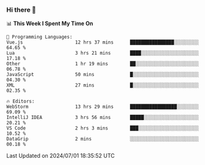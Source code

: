 ### Hi there 👋

<!--
**asdf12303116/asdf12303116** is a ✨ _special_ ✨ repository because its `README.md` (this file) appears on your GitHub profile.

Here are some ideas to get you started:

- 🔭 I’m currently working on ...
- 🌱 I’m currently learning ...
- 👯 I’m looking to collaborate on ...
- 🤔 I’m looking for help with ...
- 💬 Ask me about ...
- 📫 How to reach me: ...
- 😄 Pronouns: ...
- ⚡ Fun fact: ...
-->

<!--START_SECTION:waka-->
📊 **This Week I Spent My Time On** 

```text
💬 Programming Languages: 
Vue.js                   12 hrs 37 mins      ████████████████░░░░░░░░░   64.65 % 
Lua                      3 hrs 21 mins       ████░░░░░░░░░░░░░░░░░░░░░   17.18 % 
Other                    1 hr 19 mins        ██░░░░░░░░░░░░░░░░░░░░░░░   06.78 % 
JavaScript               50 mins             █░░░░░░░░░░░░░░░░░░░░░░░░   04.30 % 
XML                      27 mins             █░░░░░░░░░░░░░░░░░░░░░░░░   02.35 % 

🔥 Editors: 
WebStorm                 13 hrs 29 mins      █████████████████░░░░░░░░   69.09 % 
IntelliJ IDEA            3 hrs 56 mins       █████░░░░░░░░░░░░░░░░░░░░   20.21 % 
VS Code                  2 hrs 3 mins        ███░░░░░░░░░░░░░░░░░░░░░░   10.52 % 
DataGrip                 2 mins              ░░░░░░░░░░░░░░░░░░░░░░░░░   00.18 % 
```


 Last Updated on 2024/07/01 18:35:52 UTC
<!--END_SECTION:waka-->
